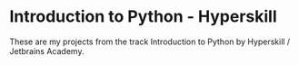 # Introduction to Python - Hyperskill
These are my projects from the track Introduction to Python by Hyperskill / Jetbrains Academy.
